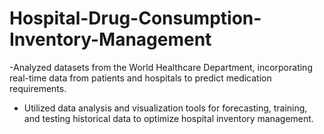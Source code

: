 # Hospital-Drug-Consumption-Inventory-Management
-Analyzed datasets from the World Healthcare Department, incorporating real-time data from patients and hospitals to predict medication requirements.
- Utilized data analysis and visualization tools for forecasting, training, and testing historical data to optimize hospital inventory management.
